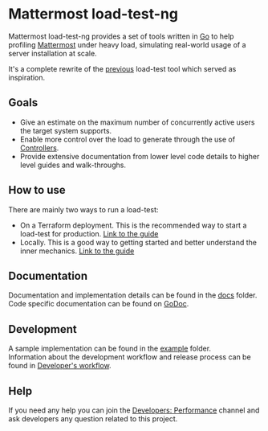 # Mattermost load-test-ng

Mattermost load-test-ng provides a set of tools written in [Go](https://golang.org/) to help profiling [Mattermost](https://github.com/mattermost/mattermost-server) under heavy load, simulating real-world usage of a server installation at scale.

It's a complete rewrite of the [previous](https://github.com/mattermost/mattermost-load-test) load-test tool which served as inspiration.

## Goals

- Give an estimate on the maximum number of concurrently active users the target system supports.
- Enable more control over the load to generate through the use of [Controllers](docs/controllers.md).
- Provide extensive documentation from lower level code details to higher level guides and walk-throughs.

## How to use

There are mainly two ways to run a load-test:

- On a Terraform deployment. This is the recommended way to start a load-test for production. [Link to the guide](docs/terraform_loadtest.md)
- Locally. This is a good way to getting started and better understand the inner mechanics. [Link to the guide](docs/local_loadtest.md)

## Documentation

Documentation and implementation details can be found in the [docs](docs/) folder.  
Code specific documentation can be found on [GoDoc](https://godoc.org/github.com/mattermost/mattermost-load-test-ng).

## Development

A sample implementation can be found in the [example](example/) folder.  
Information about the development workflow and release process can be found in [Developer's workflow](docs/developing.md).

## Help

If you need any help you can join the [Developers: Performance](https://community.mattermost.com/core/channels/developers-performance) channel and ask developers any question related to this project.

